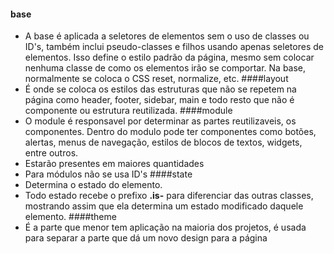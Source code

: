 #### base
  - A base é aplicada a seletores de elementos sem o uso de classes ou ID's, também inclui pseudo-classes e filhos usando apenas seletores de elementos. Isso define o estilo padrão da página, mesmo sem colocar nenhuma classe de como os elementos irão se comportar. Na base, normalmente se coloca o CSS reset, normalize, etc.
####layout
  - É onde se coloca os estilos das estruturas que não se repetem na página como header, footer, sidebar, main e todo resto que não é componente ou estrutura reutilizada.
####module
  - O module é responsavel por determinar as partes reutilizaveis, os componentes. Dentro do modulo pode ter componentes como botões, alertas, menus de navegação, estilos de blocos de textos, widgets, entre outros.
  - Estarão presentes em maiores quantidades
  - Para módulos não se usa ID's
####state
  - Determina o estado do elemento.
  - Todo estado recebe o prefixo **.is-** para diferenciar das outras classes, mostrando assim que ela determina um estado modificado daquele elemento.
####theme
  - É a parte que menor tem aplicação na maioria dos projetos, é usada para separar a parte que dá um novo design para a página
 